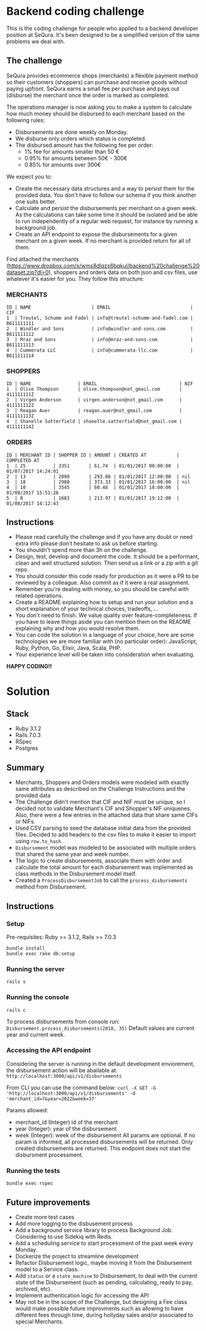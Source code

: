 # Backend coding challenge
This is the coding challenge for people who applied to a backend developer position at SeQura. It's been designed to be a simplified version of the same problems we deal with.

## The challenge
SeQura provides ecommerce shops (merchants) a flexible payment method so their customers (shoppers) can purchase and receive goods without paying upfront. SeQura earns a small fee per purchase and pays out (disburse) the merchant once the order is marked as completed.

The operations manager is now asking you to make a system to calculate how much money should be disbursed to each merchant based on the following rules:

* Disbursements are done weekly on Monday.
* We disburse only orders which status is completed.
* The disbursed amount has the following fee per order:
  * 1% fee for amounts smaller than 50 €
  * 0.95% for amounts between 50€ - 300€
  * 0.85% for amounts over 300€

We expect you to:

* Create the necessary data structures and a way to persist them for the provided data. You don't have to follow our schema if you think another one suits better.
* Calculate and persist the disbursements per merchant on a given week. As the calculations can take some time it should be isolated and be able to run independently of a regular web request, for instance by running a background job.
* Create an API endpoint to expose the disbursements for a given merchant on a given week. If no merchant is provided return for all of them.

Find attached the merchants (https://www.dropbox.com/s/wms8dlqzs6bqkul/backend%20challenge%20dataset.zip?dl=0), shoppers and orders data on both json and csv files, use whatever it's easier for you. They follow this structure:

### MERCHANTS

```
ID | NAME                      | EMAIL                             | CIF
1  | Treutel, Schumm and Fadel | info@treutel-schumm-and-fadel.com | B611111111
2  | Windler and Sons          | info@windler-and-sons.com         | B611111112
3  | Mraz and Sons             | info@mraz-and-sons.com            | B611111113
4  | Cummerata LLC             | info@cummerata-llc.com            | B611111114
```

### SHOPPERS

```
ID | NAME                 | EMAIL                              | NIF
1  | Olive Thompson       | olive.thompson@not_gmail.com       | 411111111Z
2  | Virgen Anderson      | virgen.anderson@not_gmail.com      | 411111112Z
3  | Reagan Auer          | reagan.auer@not_gmail.com          | 411111113Z
4  | Shanelle Satterfield | shanelle.satterfield@not_gmail.com | 411111114Z
```

### ORDERS

```
ID | MERCHANT ID | SHOPPER ID | AMOUNT | CREATED AT           | COMPLETED AT
1  | 25          | 3351       | 61.74  | 01/01/2017 00:00:00  | 01/07/2017 14:24:01
2  | 13          | 2090       | 293.08 | 01/01/2017 12:00:00  | nil
3  | 18          | 2980       | 373.33 | 01/01/2017 16:00:00  | nil
4  | 10          | 3545       | 60.48  | 01/01/2017 18:00:00  | 01/08/2017 15:51:26
5  | 8           | 1683       | 213.97 | 01/01/2017 19:12:00  | 01/08/2017 14:12:43
```

## Instructions
* Please read carefully the challenge and if you have any doubt or need extra info please don't hesitate to ask us before starting.
* You shouldn't spend more than 3h on the challenge.
* Design, test, develop and document the code. It should be a performant, clean and well structured solution. Then send us a link or a zip with a git repo.
* You should consider this code ready for production as it were a PR to be reviewed by a colleague. Also commit as if it were a real assignment.
* Remember you're dealing with money, so you should be careful with related operations.
* Create a README explaining how to setup and run your solution and a short explanation of your technical choices, tradeoffs, ...
* You don't need to finish. We value quality over feature-completeness. If you have to leave things aside you can mention them on the README explaining why and how you would resolve them.
* You can code the solution in a language of your choice, here are some technologies we are more familiar with (no particular order): JavaScript, Ruby, Python, Go, Elixir, Java, Scala, PHP.
* Your experience level will be taken into consideration when evaluating.

**HAPPY CODING!!**

# Solution

## Stack
* Ruby 3.1.2
* Rails 7.0.3
* RSpec
* Postgres

## Summary
* Merchants, Shoppers and Orders models were modeled with exactly same attributes as described on the Challenge Instructions and the provided data
* The Challenge didn't mention that CIF and NIF must be unique, so I decided not to validate Merchant's CIF and Shopper's NIF uniquenes. Also, there were a few entries in the attached data that share same CIFs or NIFs.
* Used CSV parsing to seed the database initial data from the provided files. Decided to add headers to the csv files to make it easier to import using `row.to_hash`.
* `Disbursement` model was modeled to be associated with multiple orders that shared the same year and week number.
* The logic to create disbursements, associate them with order and calculate the total amount for each disbursement was implemented as class methods in the Disbursement model itself.
* Created a `ProcessDisbursementJob` to call the `process_disbursements` method from Disbursement.

## Instructions
### Setup
Pre-requisites: Ruby >= 3.1.2, Rails >= 7.0.3
```
bundle install
bundle exec rake db:setup 
```

### Running the server
`rails s`

### Running the console
`rails c`

To process disbursements from console run:
`Disbursement.process_disbursements(2018, 35)`
Default values are current year and current week.

### Accessing the API endpoint
Considering the server is running in the default development enviorement, the disbursement action will be abailable at:
`http://localhost:3000/api/v1/disbursements`

From CLI you can use the command below:
`curl -X GET -G 'http://localhost:3000/api/v1/disbursements' -d 'merchant_id=7&year=2022&week=37'`

Params allowed: 
* merchant_id (Integer) id of the merchant
* year (Integer): year of the disbursement 
* week (Integer): week of the disbursement
All params are optional. If no param is informed, all processed disbursements will be returned.
Only created disbursements are returned. This endpoint does not start the disbursment processment.

### Running the tests
`bundle exec rspec`

## Future improvements
* Create more test cases
* Add more logging to the disbusement process
* Add a background service library to process Background Job. Considering to use Sidekiq with Redis.
* Add a scheduling service to start processment of the past week every Monday.
* Dockerize the project to streamline development
* Refactor Disbursement logic, maybe moving it from the Disbursement model to a Service class.
* Add `status` or a `state_machine` to Disbursement, to deal with the current state of the Disbursement (such as pending, calculating, ready to pay, archived, etc).
* Implement authentication logic for accessing the API
* May not be in the scope of the Challenge, but designing a Fee class would make possible future improvments such as allowing to have different fees through time, during hollyday sales and/or associated to special Merchants.
